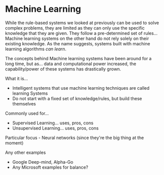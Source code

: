 # Machine Learning

While the rule-based systems we looked at previously can be used to solve complex problems, they are limited as they can only use the specific knowledge that they are given.
They follow a pre-determined set of rules...
Machine learning systems on the other hand do not rely solely on their existing knowledge. As the name suggests, systems built with machine learning algorithms *can learn*.

The concepts behind Machine learning systems have been around for a long time, but as... data and computational power increased, the capability/power of these systems has drastically grown.




What it is...

- Intelligent systems that use machine learning techniques are called learning Systems
- Do not start with a fixed set of knowledge/rules, but build these themselves


Commonly used for...

- Supervised Learning... uses, pros, cons
- Unsupervised Learning... uses, pros, cons

Particular focus - Neural networks (since they're the big thing at the moment)

Any other examples
- Google Deep-mind, Alpha-Go
- Any Microsoft examples for balance?
